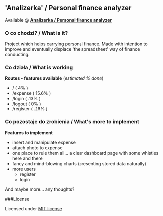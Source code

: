 ## 'Analizerka' / Personal finance analyzer

Available @ **[Analizerka / Personal finance analyzer](http://)**

### O co chodzi?  / What is it?
Project which helps carrying personal finance. Made with intention to improve and eventually displace 'the spreadsheet' way of finance conducting.

### Co działa / What is working

**Routes - features available** (*estimated % done*)

* / ( 4% )
* /expense ( 15.6% )
* /login ( .13% )
* /logout ( 0% )
* /register ( .25% )

### Co pozostaje do zrobienia / What's more to implement
**Features to implement**

* insert and manipulate expense
* attach photo to expense
* one place to rule them all... a clear dashboard page with some whistles here and there
* fancy and mind-blowing charts (presenting stored data naturally)
* more users
    * register
    * login

And maybe more... any thoughts?

###License

Licensed under [MIT license](http://opensource.org/licenses/MIT)
